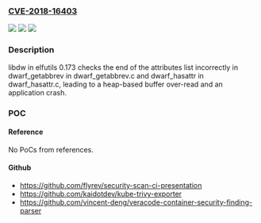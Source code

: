 ### [CVE-2018-16403](https://cve.mitre.org/cgi-bin/cvename.cgi?name=CVE-2018-16403)
![](https://img.shields.io/static/v1?label=Product&message=n%2Fa&color=blue)
![](https://img.shields.io/static/v1?label=Version&message=n%2Fa&color=blue)
![](https://img.shields.io/static/v1?label=Vulnerability&message=n%2Fa&color=brighgreen)

### Description

libdw in elfutils 0.173 checks the end of the attributes list incorrectly in dwarf_getabbrev in dwarf_getabbrev.c and dwarf_hasattr in dwarf_hasattr.c, leading to a heap-based buffer over-read and an application crash.

### POC

#### Reference
No PoCs from references.

#### Github
- https://github.com/flyrev/security-scan-ci-presentation
- https://github.com/kaidotdev/kube-trivy-exporter
- https://github.com/vincent-deng/veracode-container-security-finding-parser

